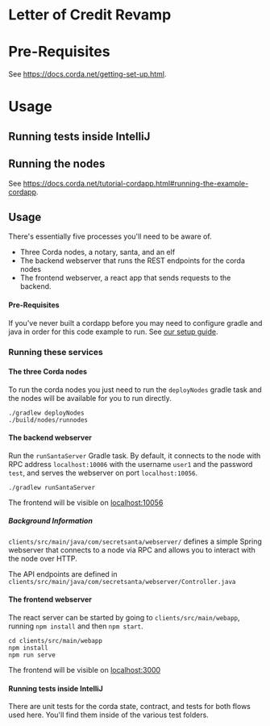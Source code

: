 # Letter of Credit Revamp



# Pre-Requisites

See https://docs.corda.net/getting-set-up.html.

# Usage

## Running tests inside IntelliJ


## Running the nodes

See https://docs.corda.net/tutorial-cordapp.html#running-the-example-cordapp.







## Usage

There's essentially five processes you'll need to be aware of.

- Three Corda nodes, a notary, santa, and an elf
- The backend webserver that runs the REST endpoints for the corda nodes
- The frontend webserver, a react app that sends requests to the backend.


#### Pre-Requisites

If you've never built a cordapp before you may need to configure gradle and java in order for this code example to run. See [our setup guide](https://docs.corda.net/getting-set-up.html).


### Running these services

#### The three Corda nodes
To run the corda nodes you just need to run the `deployNodes` gradle task and the nodes will be available for you to run directly.

```
./gradlew deployNodes
./build/nodes/runnodes
```

#### The backend webserver

Run the `runSantaServer` Gradle task. By default, it connects to the node with RPC address `localhost:10006` with
the username `user1` and the password `test`, and serves the webserver on port `localhost:10056`.

```
./gradlew runSantaServer
```

The frontend will be visible on [localhost:10056](http://localhost:10056)

##### Background Information

`clients/src/main/java/com/secretsanta/webserver/` defines a simple Spring webserver that connects to a node via RPC and allows you to interact with the node over HTTP.

The API endpoints are defined in `clients/src/main/java/com/secretsanta/webserver/Controller.java`


#### The frontend webserver

The react server can be started by going to `clients/src/main/webapp`, running `npm install` and then `npm start`.


```
cd clients/src/main/webapp
npm install
npm run serve
```

The frontend will be visible on [localhost:3000](http://localhost:3000)



#### Running tests inside IntelliJ

There are unit tests for the corda state, contract, and tests for both flows used here. You'll find them inside of the various test folders.













